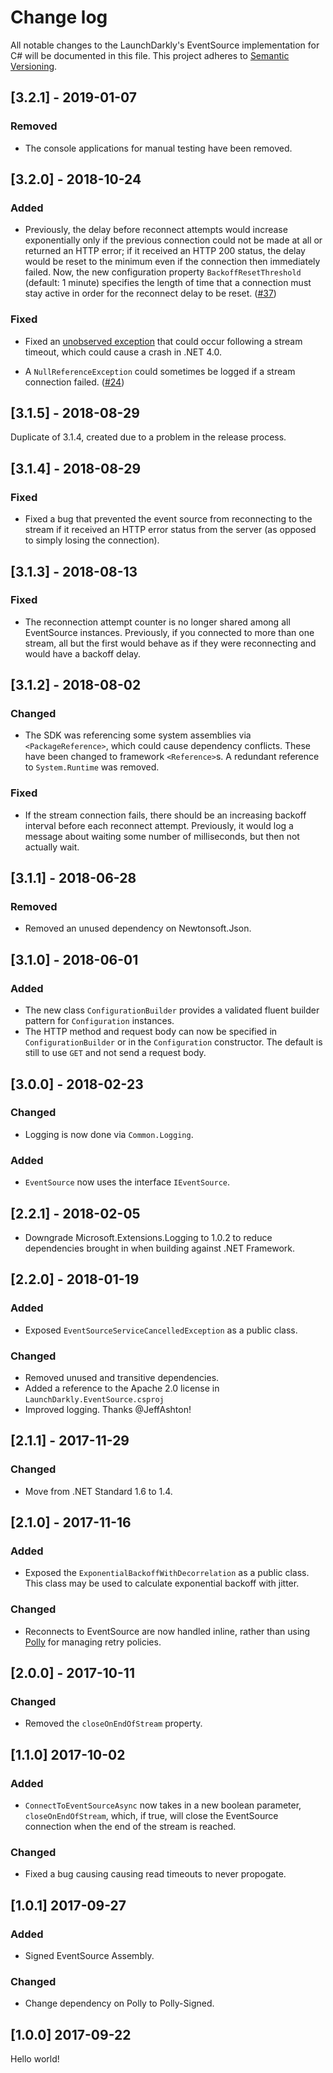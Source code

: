 # Change log

All notable changes to the LaunchDarkly's EventSource implementation for C# will be documented in this file. This project adheres to [Semantic Versioning](http://semver.org).

## [3.2.1] - 2019-01-07
### Removed
- The console applications for manual testing have been removed.

## [3.2.0] - 2018-10-24
### Added
- Previously, the delay before reconnect attempts would increase exponentially only if the previous connection could not be made at all or returned an HTTP error; if it received an HTTP 200 status, the delay would be reset to the minimum even if the connection then immediately failed. Now, the new configuration property `BackoffResetThreshold` (default: 1 minute) specifies the length of time that a connection must stay active in order for the reconnect delay to be reset. ([#37](https://github.com/launchdarkly/dotnet-eventsource/issues/37))

### Fixed
- Fixed an [unobserved exception](https://blogs.msdn.microsoft.com/pfxteam/2011/09/28/task-exception-handling-in-net-4-5/) that could occur following a stream timeout, which could cause a crash in .NET 4.0.

- A `NullReferenceException` could sometimes be logged if a stream connection failed. ([#24](https://github.com/launchdarkly/dotnet-eventsource/issues/24))

## [3.1.5] - 2018-08-29
Duplicate of 3.1.4, created due to a problem in the release process.

## [3.1.4] - 2018-08-29
### Fixed
- Fixed a bug that prevented the event source from reconnecting to the stream if it received an HTTP error status from the server (as opposed to simply losing the connection).

## [3.1.3] - 2018-08-13
### Fixed
- The reconnection attempt counter is no longer shared among all EventSource instances. Previously, if you connected to more than one stream, all but the first would behave as if they were reconnecting and would have a backoff delay.

## [3.1.2] - 2018-08-02
### Changed
- The SDK was referencing some system assemblies via `<PackageReference>`, which could cause dependency conflicts. These have been changed to framework `<Reference>`s. A redundant reference to `System.Runtime` was removed.

### Fixed
- If the stream connection fails, there should be an increasing backoff interval before each reconnect attempt. Previously, it would log a message about waiting some number of milliseconds, but then not actually wait.

## [3.1.1] - 2018-06-28
### Removed
- Removed an unused dependency on Newtonsoft.Json.

## [3.1.0] - 2018-06-01
### Added
- The new class `ConfigurationBuilder` provides a validated fluent builder pattern for `Configuration` instances.
- The HTTP method and request body can now be specified in `ConfigurationBuilder` or in the `Configuration` constructor. The default is still to use `GET` and not send a request body.

## [3.0.0] - 2018-02-23
### Changed
- Logging is now done via `Common.Logging`.

### Added
- `EventSource` now uses the interface `IEventSource`.

## [2.2.1] - 2018-02-05
- Downgrade Microsoft.Extensions.Logging to 1.0.2 to reduce dependencies brought in when building against .NET Framework.

## [2.2.0] - 2018-01-19
### Added
- Exposed `EventSourceServiceCancelledException` as a public class.

### Changed
- Removed unused and transitive dependencies.
- Added a reference to the Apache 2.0 license in `LaunchDarkly.EventSource.csproj`
- Improved logging. Thanks @JeffAshton!

## [2.1.1] - 2017-11-29
### Changed
- Move from .NET Standard 1.6 to 1.4.

## [2.1.0] - 2017-11-16
### Added
- Exposed the `ExponentialBackoffWithDecorrelation` as a public class. This class may be used to calculate exponential backoff with jitter.

### Changed
- Reconnects to EventSource are now handled inline, rather than using [Polly](https://github.com/App-vNext/Polly) for managing retry policies.

## [2.0.0] - 2017-10-11
### Changed
- Removed the `closeOnEndOfStream` property.

## [1.1.0] 2017-10-02
### Added
- `ConnectToEventSourceAsync` now takes in a new boolean parameter, `closeOnEndOfStream`, which, if true, will close the EventSource connection when the end of the stream is reached.

### Changed
- Fixed a bug causing causing read timeouts to never propogate.

## [1.0.1] 2017-09-27
### Added
- Signed EventSource Assembly.

### Changed
- Change dependency on Polly to Polly-Signed.

## [1.0.0] 2017-09-22
Hello world!
